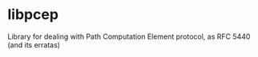 # libpcep
Library for dealing with Path Computation Element protocol, as RFC 5440 (and its erratas)
